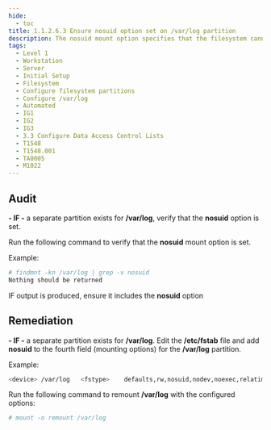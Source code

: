 ```yaml
---
hide:
  - toc
title: 1.1.2.6.3 Ensure nosuid option set on /var/log partition
description: The nosuid mount option specifies that the filesystem cannot contain setuid files.
tags:
  - Level 1
  - Workstation
  - Server
  - Initial Setup
  - Filesystem
  - Configure filesystem partitions
  - Configure /var/log
  - Automated
  - IG1
  - IG2
  - IG3
  - 3.3 Configure Data Access Control Lists
  - T1548
  - T1548.001
  - TA0005
  - M1022
---
```


## Audit
**- IF -** a separate partition exists for **/var/log**, verify that the **nosuid** option is set.

Run the following command to verify that the **nosuid** mount option is set.

Example:
```bash 
# findmnt -kn /var/log | grep -v nosuid
Nothing should be returned
```
IF output is produced, ensure it includes the **nosuid** option

## Remediation
**- IF -** a separate partition exists for **/var/log**.
Edit the **/etc/fstab** file and add **nosuid** to the fourth field (mounting options) for the **/var/log** partition.

Example:
```bash
<device> /var/log	<fstype>	defaults,rw,nosuid,nodev,noexec,relatime	0 0
```

Run the following command to remount **/var/log** with the configured options:
```bash
# mount -o remount /var/log
```
